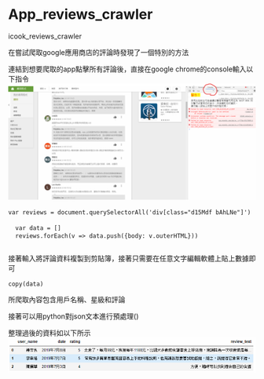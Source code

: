 # App_reviews_crawler
icook_reviews_crawler

在嘗試爬取google應用商店的評論時發現了一個特別的方法


連結到想要爬取的app點擊所有評論後，直接在google chrome的console輸入以下指令
![GitHub](https://github.com/chiajung0001/App_reviews_crawler/blob/master/chrome_console.png)

```
var reviews = document.querySelectorAll('div[class="d15Mdf bAhLNe"]')
	
  var data = []
  reviews.forEach(v => data.push({body: v.outerHTML}))
```

```
```

接著輸入將評論資料複製到剪貼簿，接著只需要在任意文字編輯軟體上貼上數據即可
```
copy(data)
```

所爬取內容包含用戶名稱、星級和評論

接著可以用python對json文本進行預處理()

整理過後的資料如以下所示
![Github](https://github.com/chiajung0001/App_reviews_crawler/blob/master/reviews_df.png)



